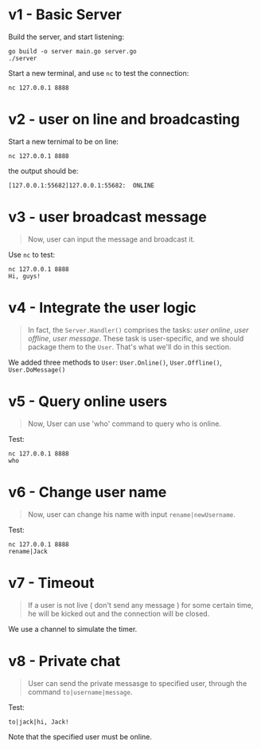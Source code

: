 # v1 - Basic Server
Build the server, and start listening:
```shell
go build -o server main.go server.go
./server
```
Start a new terminal, and use `nc` to test the connection:
```
nc 127.0.0.1 8888
```

# v2 - user on line and broadcasting
Start a new ternimal to be on line:
```
nc 127.0.0.1 8888
```
the output should be:
```
[127.0.0.1:55682]127.0.0.1:55682:  ONLINE
```

# v3 - user broadcast message
> Now, user can input the message and broadcast it.

Use `nc` to test:
```
nc 127.0.0.1 8888
Hi, guys!
```

# v4 - Integrate the user logic
> In fact, the `Server.Handler()` comprises the tasks: *user online*, *user offline*, *user message*. These task is user-specific, and we should package them to the `User`. That's what we'll do in this section.

We added three methods to `User`: `User.Online()`, `User.Offline()`, `User.DoMessage()`

# v5 - Query online users
>  Now, User can use 'who' command to query who is online.

Test:
```
nc 127.0.0.1 8888
who
```
# v6 - Change user name
> Now, user can change his name with input `rename|newUsername`.


Test:
```
nc 127.0.0.1 8888
rename|Jack
```

# v7 - Timeout
> If a user is not live ( don't send any message ) for some certain time, he will be kicked out and the connection will be closed.

We use a channel to simulate the timer.


# v8 - Private chat
> User can send the private messasge to specified user, through the command `to|username|message`.

Test:
```
to|jack|hi, Jack!
```
Note that the specified user must be online. 